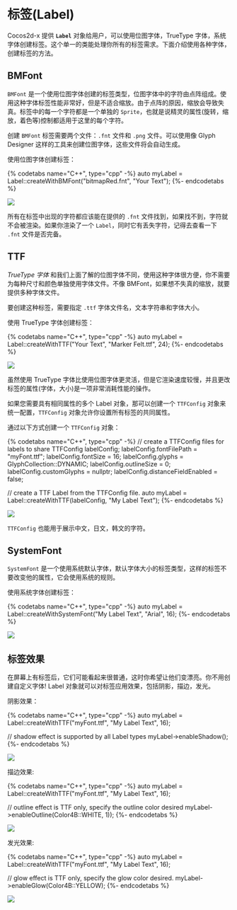 # 标签(Label)

Cocos2d-x 提供 __`Label`__ 对象给用户，可以使用位图字体，TrueType 字体，系统字体创建标签。这个单一的类能处理你所有的标签需求。下面介绍使用各种字体，创建标签的方法。

## BMFont

`BMFont` 是一个使用位图字体创建的标签类型，位图字体中的字符由点阵组成。使用这种字体标签性能非常好，但是不适合缩放。由于点阵的原因，缩放会导致失真。标签中的每一个字符都是一个单独的 `Sprite`，也就是说精灵的属性(旋转，缩放，着色等)控制都适用于这里的每个字符。

创建 `BMFont` 标签需要两个文件：`.fnt` 文件和 `.png` 文件。可以使用像 Glyph Designer 这样的工具来创建位图字体，这些文件将会自动生成。

使用位图字体创建标签：

{% codetabs name="C++", type="cpp" -%}
auto myLabel = Label::createWithBMFont("bitmapRed.fnt", "Your Text");
{%- endcodetabs %}

![](../../en/ui_components/ui_components-img/LabelBMFont.png "")

所有在标签中出现的字符都应该能在提供的 `.fnt` 文件找到，如果找不到，字符就不会被渲染。如果你渲染了一个 `Label`，同时它有丢失字符，记得去查看一下 `.fnt` 文件是否完备。

## TTF

_TrueType 字体_ 和我们上面了解的位图字体不同，使用这种字体很方便，你不需要为每种尺寸和颜色单独使用字体文件。不像 BMFont，如果想不失真的缩放，就要提供多种字体文件。

要创建这种标签，需要指定 `.ttf` 字体文件名，文本字符串和字体大小。

使用 TrueType 字体创建标签：

{% codetabs name="C++", type="cpp" -%}
auto myLabel = Label::createWithTTF("Your Text", "Marker Felt.ttf", 24);
{%- endcodetabs %}

![](../../en/ui_components/ui_components-img/LabelTTF.png "")

虽然使用 TrueType 字体比使用位图字体更灵活，但是它渲染速度较慢，并且更改标签的属性(字体，大小)是一项非常消耗性能的操作。

如果您需要具有相同属性的多个 Label 对象，那可以创建一个 `TTFConfig` 对象来统一配置，`TTFConfig` 对象允许你设置所有标签的共同属性。

通过以下方式创建一个 `TTFConfig` 对象：

{% codetabs name="C++", type="cpp" -%}
// create a TTFConfig files for labels to share
TTFConfig labelConfig;
labelConfig.fontFilePath = "myFont.ttf";
labelConfig.fontSize = 16;
labelConfig.glyphs = GlyphCollection::DYNAMIC;
labelConfig.outlineSize = 0;
labelConfig.customGlyphs = nullptr;
labelConfig.distanceFieldEnabled = false;

// create a TTF Label from the TTFConfig file.
auto myLabel = Label::createWithTTF(labelConfig, "My Label Text");
{%- endcodetabs %}

![](../../en/ui_components/ui_components-img/LabelTTFWithConfig.png "")

`TTFConfig` 也能用于展示中文，日文，韩文的字符。

## SystemFont

`SystemFont` 是一个使用系统默认字体，默认字体大小的标签类型，这样的标签不要改变他的属性，它会使用系统的规则。

使用系统字体创建标签：

{% codetabs name="C++", type="cpp" -%}
auto myLabel = Label::createWithSystemFont("My Label Text", "Arial", 16);
{%- endcodetabs %}

![](../../en/ui_components/ui_components-img/LabelWithSystemFont.png "")

## 标签效果

在屏幕上有标签后，它们可能看起来很普通，这时你希望让他们变漂亮。你不用创建自定义字体! Label 对象就可以对标签应用效果，包括阴影，描边，发光。

阴影效果：

{% codetabs name="C++", type="cpp" -%}
auto myLabel = Label::createWithTTF("myFont.ttf", "My Label Text", 16);

// shadow effect is supported by all Label types
myLabel->enableShadow();
{%- endcodetabs %}

![](../../en/ui_components/ui_components-img/LabelWithShadow.png "")

描边效果:

{% codetabs name="C++", type="cpp" -%}
auto myLabel = Label::createWithTTF("myFont.ttf", "My Label Text", 16);

// outline effect is TTF only, specify the outline color desired
myLabel->enableOutline(Color4B::WHITE, 1));
{%- endcodetabs %}

![](../../en/ui_components/ui_components-img/LabelWithOutline.png "")

发光效果:

{% codetabs name="C++", type="cpp" -%}
auto myLabel = Label::createWithTTF("myFont.ttf", "My Label Text", 16);

// glow effect is TTF only, specify the glow color desired.
myLabel->enableGlow(Color4B::YELLOW);
{%- endcodetabs %}

![](../../en/ui_components/ui_components-img/LabelWithGlow.png "")
